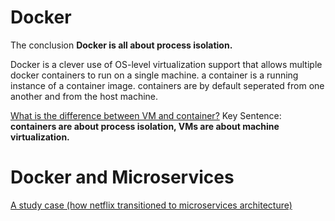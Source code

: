 
# Docker

The conclusion **Docker is all about process isolation.**

Docker is a clever use of OS-level virtualization support that allows multiple docker containers to run on a single machine. a container is a running instance of a container image. containers are by default seperated from one another and from the host machine.

[What is the difference between VM and container?](https://www.youtube.com/watch?v=cjXI-yxqGTI)
Key Sentence: **containers are about process isolation, VMs are about machine virtualization.**



# Docker and Microservices

[A study case (how netflix transitioned to microservices architecture)](https://www.youtube.com/watch?v=CZ3wIuvmHeM&list=RDQM7FUm0ifHC4U&start_radio=1)
